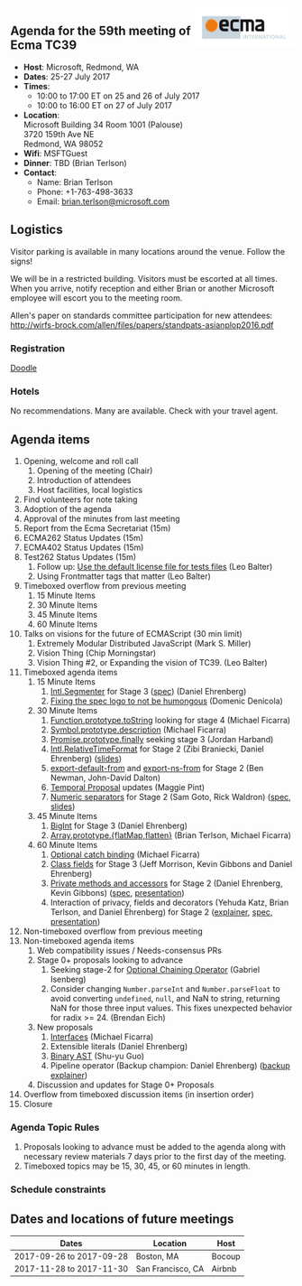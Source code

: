 <img src="../images/Ecma_RVB-003.jpg" align="right" height="70" alt="" />

## Agenda for the 59th meeting of Ecma TC39

- **Host**: Microsoft, Redmond, WA
- **Dates**: 25-27 July 2017
- **Times**:
  - 10:00 to 17:00 ET on 25 and 26 of July 2017
  - 10:00 to 16:00 ET on 27 of July 2017
- **Location**:<br>
  Microsoft Building 34 Room 1001 (Palouse)<br>
  3720 159th Ave NE<br>
  Redmond, WA 98052
- **Wifi**: MSFTGuest
- **Dinner**: TBD (Brian Terlson)
- **Contact**:
  - Name: Brian Terlson
  - Phone: +1-763-498-3633
  - Email: brian.terlson@microsoft.com

## Logistics

Visitor parking is available in many locations around the venue. Follow the signs!

We will be in a restricted building. Visitors must be escorted at all times. When you arrive, notify reception and either Brian or another Microsoft employee will escort you to the meeting room.

Allen's paper on standards committee participation for new attendees: http://wirfs-brock.com/allen/files/papers/standpats-asianplop2016.pdf

### Registration

[Doodle](https://ecma-international.doodle.com/poll/cx2gkn84uqgwfccg)

### Hotels

No recommendations. Many are available. Check with your travel agent.

## Agenda items

1. Opening, welcome and roll call
    1. Opening of the meeting (Chair)
    1. Introduction of attendees
    1. Host facilities, local logistics
1. Find volunteers for note taking
1. Adoption of the agenda
1. Approval of the minutes from last meeting
1. Report from the Ecma Secretariat (15m)
1. ECMA262 Status Updates (15m)
1. ECMA402 Status Updates (15m)
1. Test262 Status Updates (15m)
    1. Follow up: [Use the default license file for tests files](https://github.com/tc39/test262/pull/851) (Leo Balter)
    1. Using Frontmatter tags that matter (Leo Balter)
1. Timeboxed overflow from previous meeting
    1. 15 Minute Items
    1. 30 Minute Items
    1. 45 Minute Items
    1. 60 Minute Items
1. Talks on visions for the future of ECMAScript (30 min limit)
    1. Extremely Modular Distributed JavaScript (Mark S. Miller)
    1. Vision Thing (Chip Morningstar)
    1. Vision Thing #2, or Expanding the vision of TC39. (Leo Balter)
1. Timeboxed agenda items
    1. 15 Minute Items
        1. [Intl.Segmenter](https://docs.google.com/presentation/d/1KC-qBVqsUdTiePWmSextuMGVIsUa3Tb9EOcVNIj8eOA/edit#slide=id.p) for Stage 3 ([spec](https://github.com/tc39/proposal-intl-segmenter)) (Daniel Ehrenberg)
        1.  [Fixing the spec logo to not be humongous](https://github.com/tc39/ecma262/pull/951) (Domenic Denicola)
    1. 30 Minute Items
        1. [Function.prototype.toString](https://tc39.github.io/Function-prototype-toString-revision/) looking for stage 4 (Michael Ficarra)
        1. [Symbol.prototype.description](https://michaelficarra.github.io/Symbol-description-proposal/) (Michael Ficarra)
        1. [Promise.prototype.finally](https://github.com/tc39/proposal-promise-finally/) seeking stage 3 (Jordan Harband)
        1. [Intl.RelativeTimeFormat](https://github.com/tc39/proposal-intl-relative-time) for Stage 2 (Zibi Braniecki, Daniel Ehrenberg) ([slides](https://docs.google.com/presentation/d/1QCum8K8XRGhjh94a2Gp2bhRmhbSnJUbhASsQm54tp8I/edit#slide=id.p))
        1. [export-default-from](https://github.com/tc39/proposal-export-default-from) and [export-ns-from](https://github.com/tc39/proposal-export-ns-from) for Stage 2 (Ben Newman, John-David Dalton)
        1. [Temporal Proposal](https://github.com/maggiepint/proposal-temporal) updates (Maggie Pint)
        1. [Numeric separators](https://github.com/tc39/proposal-numeric-separator) for Stage 2 (Sam Goto, Rick Waldron) ([spec](https://tc39.github.io/proposal-numeric-separator), [slides](https://docs.google.com/presentation/d/1i3pI_Z34xxg6_1gHVB6Q0RzZzpINmpI7yu8SVXSEgRo/edit#slide=id.p))
    1. 45 Minute Items
        1. [BigInt](https://github.com/tc39/proposal-bigint) for Stage 3 (Daniel Ehrenberg)
        1. [Array.prototype.{flatMap,flatten}](https://github.com/tc39/proposal-flatMap) (Brian Terlson, Michael Ficarra)
    1. 60 Minute Items
        1. [Optional catch binding](https://michaelficarra.github.io/optional-catch-binding-proposal/) (Michael Ficarra)
        1. [Class fields](https://github.com/tc39/proposal-class-fields) for Stage 3 (Jeff Morrison, Kevin Gibbons and Daniel Ehrenberg)
        1. [Private methods and accessors](https://github.com/littledan/proposal-private-methods) for Stage 2 (Daniel Ehrenberg, Kevin Gibbons) ([spec](https://littledan.github.io/proposal-private-methods/), [presentation](https://docs.google.com/presentation/d/1hiti-3Upn-v5ez9OCJb3UOXH6ksdFAEWWJyoqe13mAc/edit#slide=id.p))
        1. Interaction of privacy, fields and decorators (Yehuda Katz, Brian Terlson, and Daniel Ehrenberg) for Stage 2 ([explainer](https://github.com/littledan/proposal-unified-class-features), [spec](https://littledan.github.io/proposal-unified-class-features/), [presentation](https://docs.google.com/presentation/d/1AOSCuB1TLljBZFMLVlFfXz9IXQAdzC-VzMtyUT9vtnI/edit))
1. Non-timeboxed overflow from previous meeting
1. Non-timeboxed agenda items
    1. Web compatibility issues / Needs-consensus PRs
    1. Stage 0+ proposals looking to advance
        1. Seeking stage-2 for [Optional Chaining Operator](https://github.com/tc39/proposal-optional-chaining) (Gabriel Isenberg)
        1. Consider changing `Number.parseInt` and `Number.parseFloat` to avoid converting `undefined`, `null`, and NaN to string, returning NaN for those three input values. This fixes unexpected behavior for radix >= 24. (Brendan Eich)
    1. New proposals
        1. [Interfaces](https://github.com/michaelficarra/ecmascript-interfaces-proposal) (Michael Ficarra)
        1. Extensible literals (Daniel Ehrenberg)
        1. [Binary AST](https://github.com/syg/ecmascript-binary-ast/) (Shu-yu Guo)
        1. Pipeline operator (Backup champion: Daniel Ehrenberg) ([backup explainer](https://github.com/gilbert/es-pipeline-operator))
    1. Discussion and updates for Stage 0+ Proposals
1. Overflow from timeboxed discussion items (in insertion order)
1. Closure

### Agenda Topic Rules

1. Proposals looking to advance must be added to the agenda along with necessary review materials 7 days prior to the first day of the meeting.
1. Timeboxed topics may be 15, 30, 45, or 60 minutes in length.

### Schedule constraints

## Dates and locations of future meetings

| Dates                    | Location          | Host       |
|--------------------------|-------------------|------------|
| 2017-09-26 to 2017-09-28 | Boston, MA        | Bocoup     |
| 2017-11-28 to 2017-11-30 | San Francisco, CA | Airbnb     |
